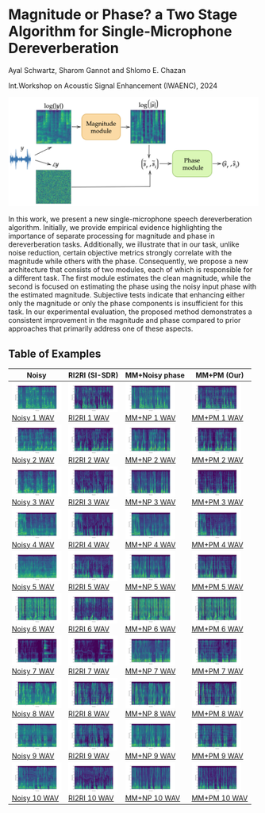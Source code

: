 # Magnitude or Phase? a Two Stage Algorithm for  Single-Microphone Dereverberation

Ayal Schwartz, Sharom Gannot and Shlomo E. Chazan 

Int.Workshop on Acoustic Signal Enhancement (IWAENC), 2024

![flow](/flow5.png)

In this work, we present a new single-microphone speech dereverberation algorithm. Initially, we provide empirical evidence highlighting the importance of separate processing for magnitude and phase in dereverberation tasks. Additionally, we illustrate that in our task, unlike noise reduction, certain objective metrics strongly correlate with the magnitude while others with the phase. Consequently, we propose a new architecture that consists of two modules, each of which is responsible for a different task. The first module estimates the clean magnitude, while the second is focused on estimating the phase using the noisy input phase with the estimated magnitude. Subjective tests indicate that enhancing either only the magnitude or only the phase components is insufficient for this task. In our experimental evaluation, the proposed method demonstrates a consistent improvement in the magnitude and phase compared to prior approaches that primarily address one of these aspects.


## Table of Examples

| Noisy | RI2RI (SI-SDR) | MM+Noisy phase | MM+PM (Our) |
|-------|-------|-------|-------|
| <img src="noisy/0.png" alt="Noisy 1" width="100"> <br> [Noisy 1 WAV](noisy/0.wav) | <img src="RI2RI/0.png" alt="RI2RI 1" width="100"> <br> [RI2RI 1 WAV](RI2RI/0.wav) | <img src="MM_NP/0.png" alt="MM+NP 1" width="100"> <br> [MM+NP 1 WAV](MM_NP/0.wav) | <img src="proposed/0.png" alt="MM+PM 1" width="100"> <br> [MM+PM 1 WAV](proposed/0.wav) |
| <img src="noisy/1.png" alt="Noisy 2" width="100"> <br> [Noisy 2 WAV](noisy/1.wav) | <img src="RI2RI/1.png" alt="RI2RI 2" width="100"> <br> [RI2RI 2 WAV](RI2RI/1.wav) | <img src="MM_NP/1.png" alt="MM+NP 2" width="100"> <br> [MM+NP 2 WAV](MM_NP/1.wav) | <img src="proposed/1.png" alt="MM+PM 2" width="100"> <br> [MM+PM 2 WAV](proposed/1.wav) |
| <img src="noisy/3.png" alt="Noisy 3" width="100"> <br> [Noisy 3 WAV](noisy/3.wav) | <img src="RI2RI/3.png" alt="RI2RI 3" width="100"> <br> [RI2RI 3 WAV](RI2RI/3.wav) | <img src="MM_NP/3.png" alt="MM+NP 3" width="100"> <br> [MM+NP 3 WAV](MM_NP/3.wav) | <img src="proposed/3.png" alt="MM+PM 3" width="100"> <br> [MM+PM 3 WAV](proposed/3.wav) |
| <img src="noisy/6.png" alt="Noisy 4" width="100"> <br> [Noisy 4 WAV](noisy/6.wav) | <img src="RI2RI/6.png" alt="RI2RI 4" width="100"> <br> [RI2RI 4 WAV](RI2RI/6.wav) | <img src="MM_NP/6.png" alt="MM+NP 4" width="100"> <br> [MM+NP 4 WAV](MM_NP/6.wav) | <img src="proposed/6.png" alt="MM+PM 4" width="100"> <br> [MM+PM 4 WAV](proposed/6.wav) |
| <img src="noisy/9.png" alt="Noisy 5" width="100"> <br> [Noisy 5 WAV](noisy/9.wav) | <img src="RI2RI/9.png" alt="RI2RI 5" width="100"> <br> [RI2RI 5 WAV](RI2RI/9.wav) | <img src="MM_NP/9.png" alt="MM+NP 5" width="100"> <br> [MM+NP 5 WAV](MM_NP/9.wav) | <img src="proposed/9.png" alt="MM+PM 5" width="100"> <br> [MM+PM 5 WAV](proposed/9.wav) |
| <img src="noisy/10.png" alt="Noisy 6" width="100"> <br> [Noisy 6 WAV](noisy/10.wav) | <img src="RI2RI/10.png" alt="RI2RI 6" width="100"> <br> [RI2RI 6 WAV](RI2RI/10.wav) | <img src="MM_NP/10.png" alt="MM+NP 6" width="100"> <br> [MM+NP 6 WAV](MM_NP/10.wav) | <img src="proposed/10.png" alt="MM+PM 6" width="100"> <br> [MM+PM 6 WAV](proposed/10.wav) |
| <img src="noisy/12.png" alt="Noisy 7" width="100"> <br> [Noisy 7 WAV](noisy/12.wav) | <img src="RI2RI/12.png" alt="RI2RI 7" width="100"> <br> [RI2RI 7 WAV](RI2RI/12.wav) | <img src="MM_NP/12.png" alt="MM+NP 7" width="100"> <br> [MM+NP 7 WAV](MM_NP/12.wav) | <img src="proposed/12.png" alt="MM+PM 7" width="100"> <br> [MM+PM 7 WAV](proposed/12.wav) |
| <img src="noisy/14.png" alt="Noisy 8" width="100"> <br> [Noisy 8 WAV](noisy/14.wav) | <img src="RI2RI/14.png" alt="RI2RI 8" width="100"> <br> [RI2RI 8 WAV](RI2RI/14.wav) | <img src="MM_NP/14.png" alt="MM+NP 8" width="100"> <br> [MM+NP 8 WAV](MM_NP/14.wav) | <img src="proposed/14.png" alt="MM+PM 8" width="100"> <br> [MM+PM 8 WAV](proposed/14.wav) |
| <img src="noisy/15.png" alt="Noisy 9" width="100"> <br> [Noisy 9 WAV](noisy/15.wav) | <img src="RI2RI/15.png" alt="RI2RI 9" width="100"> <br> [RI2RI 9 WAV](RI2RI/15.wav) | <img src="MM_NP/15.png" alt="MM+NP 9" width="100"> <br> [MM+NP 9 WAV](MM_NP/15.wav) | <img src="proposed/15.png" alt="MM+PM 9" width="100"> <br> [MM+PM 9 WAV](proposed/15.wav) |
| <img src="noisy/21.png" alt="Noisy 10" width="100"> <br> [Noisy 10 WAV](noisy/21.wav) | <img src="RI2RI/21.png" alt="RI2RI 10" width="100"> <br> [RI2RI 10 WAV](RI2RI/21.wav) | <img src="MM_NP/21.png" alt="MM+NP 10" width="100"> <br> [MM+NP 10 WAV](MM_NP/21.wav) | <img src="proposed/21.png" alt="MM+PM 10" width="100"> <br> [MM+PM 10 WAV](proposed/21.wav) |



